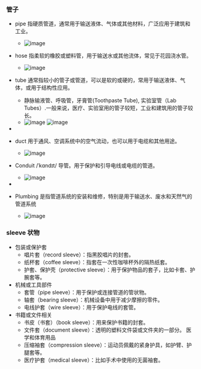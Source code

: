 ### 管子

- pipe 指硬质管道，通常用于输送液体、气体或其他材料，广泛应用于建筑和工业。
  - ![image](https://github.com/user-attachments/assets/6fcf17e3-2bf2-46af-82c7-05dbe933f7bd)
- hose 指柔软的橡胶或塑料管，用于输送水或其他流体，常见于花园浇水管。
  - ![image](https://github.com/user-attachments/assets/77ea714c-37cf-49b8-9fd9-5dc140466750)
- tube 通常指较小的管子或管道，可以是软的或硬的，常用于输送液体、气体，或用于结构性应用。
  - 静脉输液管、呼吸管，牙膏管(Toothpaste Tube), 实验室管（Lab Tubes）.一般来说，医疗、实验室用的管子较短，工业和建筑用的管子较长。
  - ![image](https://github.com/user-attachments/assets/e2db4d66-d778-4cd0-9760-d52b2799511c) ![image](https://github.com/user-attachments/assets/4fc6d404-2803-4c4b-8cc8-7233e0c89a4f)
-
- duct 用于通风、空调系统中的空气流动，也可以用于电缆和其他用途。
  - ![image](https://github.com/user-attachments/assets/605cc546-f506-4c2c-b7b3-e4a924eb3509)
- Conduit /ˈkɑndɪt/ 导管。用于保护和引导电线或电缆的管道。
  - ![image](https://github.com/user-attachments/assets/10b2a5a4-85fe-4197-930d-817f14e98adf)

-
- Plumbing 是指管道系统的安装和维修，特别是用于输送水、废水和天然气的管道系统
  - ![image](https://github.com/user-attachments/assets/1beb10ad-89e3-4dd3-b0a2-a123f9d812e2)


### sleeve 状物
- 包装或保护套
  - 唱片套（record sleeve）：指黑胶唱片的封套。
  - 纸杯套（coffee sleeve）：指套在一次性咖啡杯外的隔热纸套。
  - 护套、保护壳（protective sleeve）：用于保护物品的套子，比如卡套、护腕套等。
- 机械或工具部件
  - 套管（pipe sleeve）：用于保护或连接管道的管状物。
  - 轴套（bearing sleeve）：机械设备中用于减少摩擦的零件。
  - 电线护套（wire sleeve）：用于保护电线的套管。
- 书籍或文件相关
  - 书皮（书套）（book sleeve）：用来保护书籍的封套。
  - 文件套（document sleeve）：透明的塑料文件袋或文件夹的一部分。
医学和体育用品
  - 压缩袖套（compression sleeve）：运动员佩戴的紧身护具，如护臂、护腿套等。
  - 医疗护套（medical sleeve）：比如手术中使用的无菌袖套。
 
